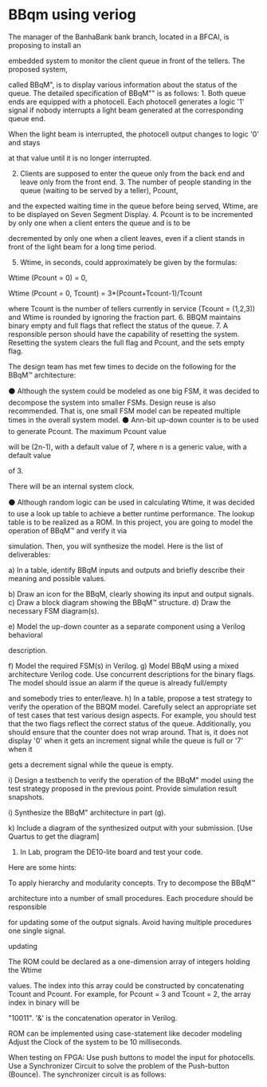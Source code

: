 # BBqm using veriog
The manager of the BanhaBank bank branch, located in a BFCAI, is proposing to install an

embedded system to monitor the client queue in front of the tellers. The proposed system,

called BBqM", is to display various information about the status of the queue. The detailed specification of BBqM"" is as follows: 1. Both queue ends are equipped with a photocell. Each photocell generates a logic '1' signal if nobody interrupts a light beam generated at the corresponding queue end.

When the light beam is interrupted, the photocell output changes to logic '0' and stays

at that value until it is no longer interrupted.

2. Clients are supposed to enter the queue only from the back end and leave only from the front end. 3. The number of people standing in the queue (waiting to be served by a teller), Pcount,

and the expected waiting time in the queue before being served, Wtime, are to be displayed on Seven Segment Display. 4. Pcount is to be incremented by only one when a client enters the queue and is to be

decremented by only one when a client leaves, even if a client stands in front of the light beam for a long time period.

5. Wtime, in seconds, could approximately be given by the formulas:

Wtime (Pcount = 0) = 0,

Wtime (Pcount = 0, Tcount) = 3*(Pcount+Tcount-1)/Tcount

where Tcount is the number of tellers currently in service (Tcount = (1,2,3)) and Wtime is rounded by ignoring the fraction part. 6. BBQM maintains binary empty and full flags that reflect the status of the queue. 7. A responsible person should have the capability of resetting the system. Resetting the system clears the full flag and Pcount, and the sets empty flag.

The design team has met few times to decide on the following for the BBqM™ architecture:

⚫ Although the system could be modeled as one big FSM, it was decided to decompose the system into smaller FSMs. Design reuse is also recommended. That is, one small FSM model can be repeated multiple times in the overall system model. ⚫ Ann-bit up-down counter is to be used to generate Pcount. The maximum Pcount value

will be (2n-1), with a default value of 7, where n is a generic value, with a default value

of 3.

There will be an internal system clock.

⚫ Although random logic can be used in calculating Wtime, it was decided to use a look up table to achieve a better runtime performance. The lookup table is to be realized as a ROM.
In this project, you are going to model the operation of BBqM™ and verify it via

simulation. Then, you will synthesize the model. Here is the list of deliverables:

a) In a table, identify BBqM inputs and outputs and briefly describe their meaning and possible values.

b) Draw an icon for the BBqM, clearly showing its input and output signals. c) Draw a block diagram showing the BBqM™ structure. d) Draw the necessary FSM diagram(s).

e) Model the up-down counter as a separate component using a Verilog behavioral

description.

f) Model the required FSM(s) in Verilog. g) Model BBqM using a mixed architecture Verilog code. Use concurrent descriptions for the binary flags. The model should issue an alarm if the queue is already full/empty

and somebody tries to enter/leave. h) In a table, propose a test strategy to verify the operation of the BBQM model. Carefully select an appropriate set of test cases that test various design aspects. For example, you should test that the two flags reflect the correct status of the queue. Additionally, you should ensure that the counter does not wrap around. That is, it does not display '0' when it gets an increment signal while the queue is full or '7' when it

gets a decrement signal while the queue is empty.

i) Design a testbench to verify the operation of the BBqM" model using the test strategy proposed in the previous point. Provide simulation result snapshots.

i) Synthesize the BBqM" architecture in part (g).

k) Include a diagram of the synthesized output with your submission. [Use Quartus to get the diagram]

1) In Lab, program the DE10-lite board and test your code.

Here are some hints:

To apply hierarchy and modularity concepts. Try to decompose the BBqM™

architecture into a number of small procedures. Each procedure should be responsible

for updating some of the output signals. Avoid having multiple procedures one single signal.

updating

The ROM could be declared as a one-dimension array of integers holding the Wtime

values. The index into this array could be constructed by concatenating Tcount and Pcount. For example, for Pcount = 3 and Tcount = 2, the array index in binary will be

"10011". '&' is the concatenation operator in Verilog.

ROM can be implemented using case-statement like decoder modeling Adjust the Clock of the system to be 10 milliseconds.

When testing on FPGA: Use push buttons to model the input for photocells. Use a Synchronizer Circuit to solve the problem of the Push-button (Bounce). The synchronizer circuit is as follows:
